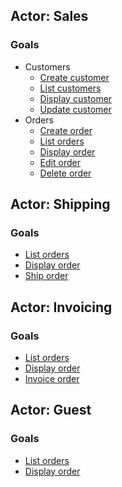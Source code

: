 ## Actor: Sales

### Goals

- Customers
    - [Create customer](#/customers/create)
    - [List customers](#/customers)
    - [Display customer](#/customers/detail)
    - [Update customer](#/customers/edit)
- Orders
    - [Create order](#/orders/create)
    - [List orders](#/orders)
    - [Display order](#/orders/detail)
    - [Edit order](#/orders/edit)
    - [Delete order](#/orders/detail)

## Actor: Shipping

### Goals

- [List orders](#/orders)
- [Display order](#/orders/detail)
- [Ship order](#/orders/detail)

## Actor: Invoicing

### Goals

- [List orders](#/orders)
- [Display order](#/orders/detail)
- [Invoice order](#/orders/detail)

## Actor: Guest

### Goals

- [List orders](#/orders)
- [Display order](#/orders/detail)
